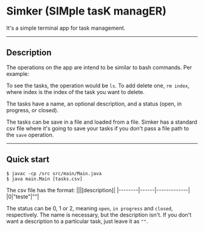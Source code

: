 # Simker (**SIM**ple tas**K** manag**ER**)
It's a simple terminal app for task management. 
___
## Description
The operations on the app are intend to be similar to bash commands. Per example:

To see the tasks, the operation would be `ls`. To add delete one, `rm index`, where index is the index of the task you want to delete.

The tasks have a name, an optional description, and a status (open, in progress, or closed).

The tasks can be save in a file and loaded from a file. Simker has a standard csv file where it's going to save your tasks if you don't pass a file path to the `save` operation.
___
## Quick start
```console
$ javac -cp /src src/main/Main.java 
$ java main.Main [tasks.csv]
```

The csv file has the format:
|<status>|<name>|[description]|
|--------|------|-------------|
|0|"teste"|""|

The status can be 0, 1 or 2, meaning `open`, `in progress` and `closed`, respectively. The name is necessary, but the description isn't. If you don't want a description to a particular task, just leave it as `""`.
